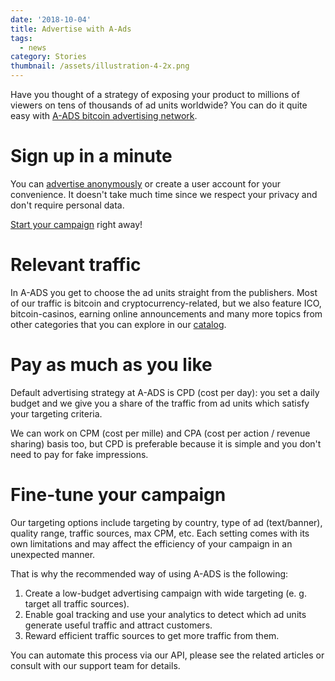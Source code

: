 ```yaml
---
date: '2018-10-04'
title: Advertise with A-Ads
tags:
  - news
category: Stories
thumbnail: /assets/illustration-4-2x.png
---
```

Have you thought of a strategy of exposing your product to millions of viewers on tens of thousands of ad units worldwide? You can do it quite easy with [A-ADS bitcoin advertising network](https://a-ads.com).

# Sign up in a minute

You can [advertise anonymously](https://a-ads.com/campaigns/new) or create a user account for your convenience. It doesn't take much time since we respect your privacy and don't require personal data.

[Start your campaign](https://a-ads.com/campaigns/new) right away! 

# Relevant traffic

In A-ADS you get to choose the ad units straight from the publishers. Most of our traffic is bitcoin and cryptocurrency-related, but we also feature ICO, bitcoin-casinos, earning online announcements and many more topics from other categories that you can explore in our [catalog](https://a-ads.com/catalog). 

# Pay as much as you like

Default advertising strategy at A-ADS is CPD (cost per day): you set a daily budget and we give you a share of the traffic from ad units which satisfy your targeting criteria.

We can work on CPM (cost per mille) and CPA (cost per action / revenue sharing) basis too, but CPD is preferable because it is simple and you don't need to pay for fake impressions.

# Fine-tune your campaign

Our targeting options include targeting by country, type of ad (text/banner), quality range, traffic sources, max CPM, etc. Each setting comes with its own limitations and may affect the efficiency of your campaign in an unexpected manner.

That is why the recommended way of using A-ADS is the following:

1. Create a low-budget advertising campaign with wide targeting (e. g. target all traffic sources).
2. Enable goal tracking and use your analytics to detect which ad units generate useful traffic and attract customers.
3. Reward efficient traffic sources to get more traffic from them.

You can automate this process via our API, please see the related articles or consult with our support team for details.
